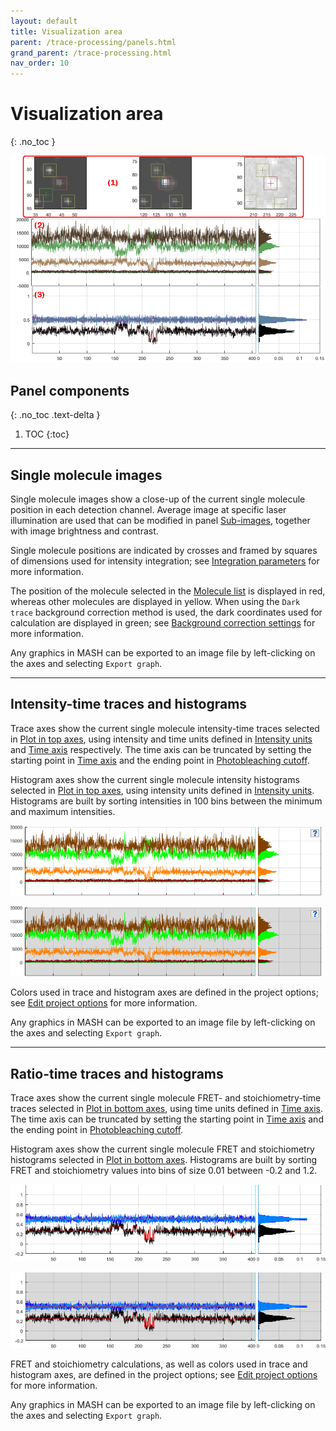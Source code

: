 ```yaml
---
layout: default
title: Visualization area
parent: /trace-processing/panels.html
grand_parent: /trace-processing.html
nav_order: 10
---
```


# Visualization area
{: .no_toc }

<a href="../../assets/images/gui/TP-area-visu.png"><img src="../../assets/images/gui/TP-area-visu.png" /></a>

## Panel components
{: .no_toc .text-delta }

1. TOC
{:toc}


---

## Single molecule images

Single molecule images show a close-up of the current single molecule position in each detection channel.
Average image at specific laser illumination are used that can be modified in panel 
[Sub-images](panel-subimage.html), together with image brightness and contrast.

Single molecule positions are indicated by crosses and framed by squares of dimensions used for intensity integration; see 
[Integration parameters](../../video-processing/panels/panel-intensity-integration.html#integration-parameters) for more information.

The position of the molecule selected in the 
[Molecule list](panel-sample-management.html#molecule-list) is displayed in red, whereas other molecules are displayed in yellow.
When using the `Dark trace` background correction method is used, the dark coordinates used for calculation are displayed in green; see 
[Background correction settings](panel-background-correction.html#background-correction-settings) for more information.

Any graphics in MASH can be exported to an image file by left-clicking on the axes and selecting `Export graph`.


---

## Intensity-time traces and histograms

Trace axes show the current single molecule intensity-time traces selected in 
[Plot in top axes](panel-plot.html#plot-in-top-axes), using intensity and time units defined in 
[Intensity units](panel-plot.html#intensity-units) and 
[Time axis](panel-plot.html#time-axis) respectively.
The time axis can be truncated by setting the starting point in 
[Time axis](panel-plot.html#time-axis) and the ending point in 
[Photobleaching cutoff](panel-photobleaching.html#photobleaching-cutoff).

Histogram axes show the current single molecule intensity histograms selected in 
[Plot in top axes](panel-plot.html#plot-in-top-axes), using intensity units defined in 
[Intensity units](panel-plot.html#intensity-units).
Histograms are built by sorting intensities in 100 bins between the minimum and maximum intensities.

![Top time traces of a selected molecule](../../assets/images/gui/TP-area-visu-toptraces-selected.png "Selected molecule")

![Top time traces of a deselected molecule](../../assets/images/gui/TP-area-visu-toptraces-deselected.png "deselected molecule")

Colors used in trace and histogram axes are defined in the project options; see 
[Edit project options](area-project-management.html#edit-project-options) for more information.

Any graphics in MASH can be exported to an image file by left-clicking on the axes and selecting `Export graph`.


---

## Ratio-time traces and histograms

Trace axes show the current single molecule FRET- and stoichiometry-time traces selected in 
[Plot in bottom axes](panel-plot.html#plot-in-bottom-axes), using time units defined in 
[Time axis](panel-plot.html#time-axis).
The time axis can be truncated by setting the starting point in 
[Time axis](panel-plot.html#time-axis) and the ending point in 
[Photobleaching cutoff](panel-photobleaching.html#photobleaching-cutoff).

Histogram axes show the current single molecule FRET and stoichiometry histograms selected in 
[Plot in bottom axes](panel-plot.html#plot-in-bottom-axes).
Histograms are built by sorting FRET and stoichiometry values into bins of size 0.01 between -0.2 and 1.2.

![Bottom time traces of a selected molecule](../../assets/images/gui/TP-area-visu-bottomtraces-selected.png "Selected molecule")

![Bottom time traces of a deselected molecule](../../assets/images/gui/TP-area-visu-bottomtraces-deselected.png "deselected molecule")

FRET and stoichiometry calculations, as well as colors used in trace and histogram axes, are defined in the project options; see 
[Edit project options](area-project-management.html#edit-project-options) for more information.

Any graphics in MASH can be exported to an image file by left-clicking on the axes and selecting `Export graph`.

